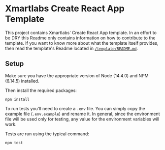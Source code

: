 # Xmartlabs Create React App Template

This project contains Xmartlabs' Create React App template. In an effort to be DRY this Readme only contains information on how to contribute to the template. If you want to know more about what the template itself provides, then read the template's Readme located in [`/template/README.md`](./template/README.md).

## Setup

Make sure you have the appropriate version of Node (14.4.0) and NPM (6.14.5) installed.

Then install the required packages:

```shell
npm install
```

To run tests you'll need to create a `.env` file. You can simply copy the example file (`.env.example`) and rename it. In general, since the environment file will be used only for testing, any value for the environment variables will work.

Tests are run using the typical command:

```shell
npm test
```
